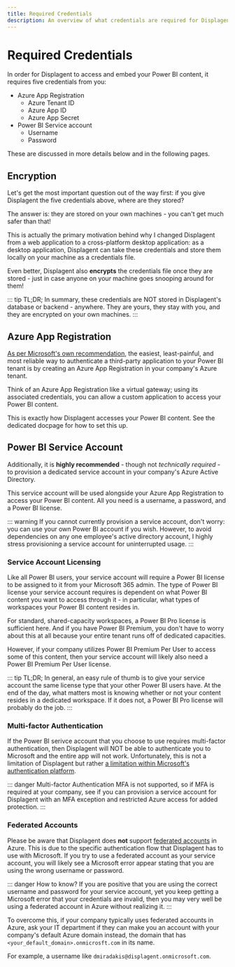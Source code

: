 ```yaml
---
title: Required Credentials
description: An overview of what credentials are required for Displagent to operate.
---
```


# Required Credentials

In order for Displagent to access and embed your Power BI content, it requires five credentials from you:

* Azure App Registration
    * Azure Tenant ID
    * Azure App ID
    * Azure App Secret
* Power BI Service account
    * Username
    * Password


These are discussed in more details below and in the following pages.

## Encryption

Let's get the most important question out of the way first: if you give Displagent the five credentials above, where are they stored?

The answer is: they are stored on your own machines - you can't get much safer than that!

This is actually the primary motivation behind why I changed Displagent from a web application to a cross-platform desktop application: as a desktop application, Displagent can take these credentials and store them locally on your machine as a credentials file.

Even better, Displagent also **encrypts** the credentials file once they are stored - just in case anyone on your machine goes snooping around for them!

::: tip TL;DR;
In summary, these credentials are NOT stored in Displagent's database or backend - anywhere. They are yours, they stay with you, and they are encrypted on your own machines.
:::

## Azure App Registration

[As per Microsoft's own recommendation](https://learn.microsoft.com/en-us/power-bi/developer/embedded/register-app?tabs=customers), the easiest, least-painful, and most reliable way to authenticate a third-party application to your Power BI tenant is by creating an Azure App Registration in your company's Azure tenant.

Think of an Azure App Registration like a virtual gateway; using its associated credentials, you can allow a custom application to access your Power BI content.

This is exactly how Displagent accesses your Power BI content. See the dedicated docpage for how to set this up.

## Power BI Service Account

Additionally, it is **highly recommended** - though not _technically required_ - to provision a dedicated service account in your company's Azure Active Directory.

This service account will be used alongside your Azure App Registration to access your Power BI content. All you need is a username, a password, and a Power BI license.

::: warning
If you cannot currently provision a service account, don't worry: you can use your own Power BI account if you wish. However, to avoid dependencies on any one employee's active directory account, I highly stress provisioning a service account for uninterrupted usage.
:::

### Service Account Licensing

Like all Power BI users, your service account will require a Power BI license to be assigned to it from your Microsoft 365 admin. The type of Power BI license your service account requires is dependent on what Power BI content you want to access through it - in particular, what types of workspaces your Power BI content resides in.

For standard, shared-capacity workspaces, a Power BI Pro license is sufficient here. And if you have Power BI Premium, you don't have to worry about this at all because your entire tenant runs off of dedicated capacities.

However, if your company utilizes Power BI Premium Per User to access some of this content, then your service account will likely also need a Power BI Premium Per User license.

::: tip TL;DR;
In general, an easy rule of thumb is to give your service account the same license type that your other Power BI users have. At the end of the day, what matters most is knowing whether or not your content resides in a dedicated workspace. If it does not, a Power BI Pro license will probably do the job.
:::

### Multi-factor Authentication

If the Power BI serivce account that you choose to use requires multi-factor authentication, then Displagent will NOT be able to authenticate you to Microsoft and the entire app will not work. Unfortunately, this is not a limitation of Displagent but rather [a limitation within Microsoft's authentication platform](https://learn.microsoft.com/en-us/azure/active-directory/develop/v2-oauth-ropc).

::: danger Multi-factor Authentication
MFA is not supported, so if MFA is required at your company, see if you can provision a service account for Displagent with an MFA exception and restricted Azure access for added protection.
:::

### Federated Accounts

Please be aware that Displagent does **not** support [federated accounts](https://learn.microsoft.com/en-us/answers/questions/1163702/what-is-difference-between-federated-domain-vs-man) in Azure. This is due to the specific authentication flow that Displagent has to use with Microsoft. If you try to use a federated account as your service account, you will likely see a Microsoft error appear stating that you are using the wrong username or password.

::: danger How to know?
If you are positive that you are using the correct username and password for your service account, yet you keep getting a Microsoft error that your credentials are invalid, then you may very well be using a federated account in Azure without realizing it.
:::

To overcome this, if your company typically uses federated accounts in Azure, ask your IT department if they can make you an account with your company's default Azure domain instead, the domain that has `<your_default_domain>.onmicrosft.com` in its name.

For example, a username like `dmiradakis@displagent.onmicrosoft.com`.